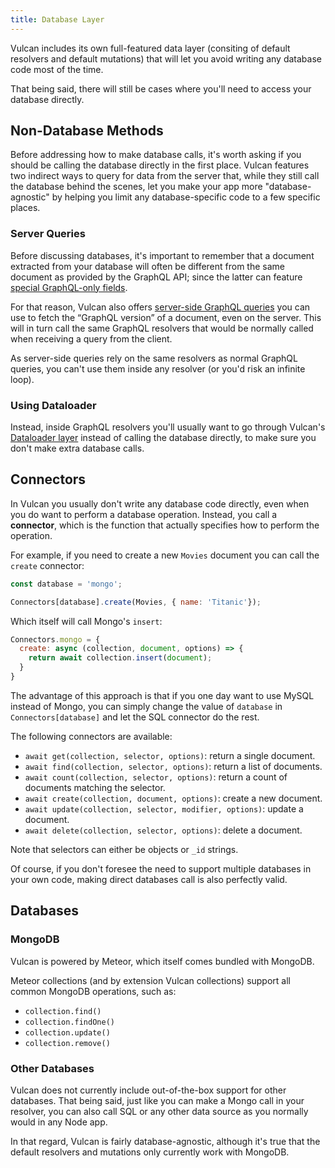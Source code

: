```yaml
---
title: Database Layer
---
```


Vulcan includes its own full-featured data layer (consiting of default resolvers and default mutations) that will let you avoid writing any database code most of the time. 

That being said, there will still be cases where you'll need to access your database directly. 

## Non-Database Methods

Before addressing how to make database calls, it's worth asking if you should be calling the database directly in the first place. Vulcan features two indirect ways to query for data from the server that, while they still call the database behind the scenes, let you make your app more "database-agnostic" by helping you limit any database-specific code to a few specific places. 

### Server Queries

Before discussing databases, it's important to remember that a document extracted from your database will often be different from the same document as provided by the GraphQL API; since the latter can feature [special GraphQL-only fields](/field-resolvers.html#GraphQL-Only-Fields).

For that reason, Vulcan also offers [server-side GraphQL queries](/server-queries.html) you can use to fetch the “GraphQL version” of a document, even on the server. This will in turn call the same GraphQL resolvers that would be normally called when receiving a query from the client. 

As server-side queries rely on the same resolvers as normal GraphQL queries, you can't use them inside any resolver (or you'd risk an infinite loop). 

### Using Dataloader

Instead, inside GraphQL resolvers you'll usually want to go through Vulcan's [Dataloader layer](/performance.html#Caching-amp-Batching) instead of calling the database directly, to make sure you don't make extra database calls.

## Connectors

In Vulcan you usually don't write any database code directly, even when you do want to perform a database operation. Instead, you call a **connector**, which is the function that actually specifies how to perform the operation. 

For example, if you need to create a new `Movies` document you can call the `create` connector: 

```js
const database = 'mongo';

Connectors[database].create(Movies, { name: 'Titanic'});
```

Which itself will call Mongo's `insert`: 

```js
Connectors.mongo = {
  create: async (collection, document, options) => {
    return await collection.insert(document);
  }
}
```

The advantage of this approach is that if you one day want to use MySQL instead of Mongo, you can simply change the value of `database` in `Connectors[database]` and let the SQL connector do the rest. 

The following connectors are available: 

- `await get(collection, selector, options)`: return a single document.
- `await find(collection, selector, options)`:  return a list of documents.
- `await count(collection, selector, options)`: return a count of documents matching the selector.
- `await create(collection, document, options)`: create a new document.
- `await update(collection, selector, modifier, options)`: update a document.
- `await delete(collection, selector, options)`: delete a document.

Note that selectors can either be objects or `_id` strings. 

Of course, if you don't foresee the need to support multiple databases in your own code, making direct databases call is also perfectly valid. 

## Databases

### MongoDB

Vulcan is powered by Meteor, which itself comes bundled with MongoDB. 

Meteor collections (and by extension Vulcan collections) support all common MongoDB operations, such as:

- `collection.find()`
- `collection.findOne()`
- `collection.update()`
- `collection.remove()`

### Other Databases

Vulcan does not currently include out-of-the-box support for other databases. That being said, just like you can make a Mongo call in your resolver, you can also call SQL or any other data source as you normally would in any Node app. 

In that regard, Vulcan is fairly database-agnostic, although it's true that the default resolvers and mutations only currently work with MongoDB. 
